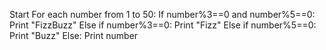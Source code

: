 Start
For each number from 1 to 50:
    If number%3==0 and number%5==0:
        Print "FizzBuzz"
    Else if number%3==0:
        Print "Fizz"
    Else if number%5==0:
        Print "Buzz"
    Else:
        Print number
